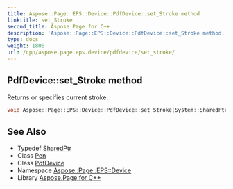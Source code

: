 ```yaml
---
title: Aspose::Page::EPS::Device::PdfDevice::set_Stroke method
linktitle: set_Stroke
second_title: Aspose.Page for C++
description: 'Aspose::Page::EPS::Device::PdfDevice::set_Stroke method. Returns or specifies current stroke in C++.'
type: docs
weight: 1800
url: /cpp/aspose.page.eps.device/pdfdevice/set_stroke/
---
```

## PdfDevice::set_Stroke method


Returns or specifies current stroke.

```cpp
void Aspose::Page::EPS::Device::PdfDevice::set_Stroke(System::SharedPtr<System::Drawing::Pen> value) override
```

## See Also

* Typedef [SharedPtr](../../../system/sharedptr/)
* Class [Pen](../../../system.drawing/pen/)
* Class [PdfDevice](../)
* Namespace [Aspose::Page::EPS::Device](../../)
* Library [Aspose.Page for C++](../../../)
